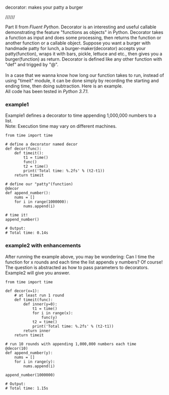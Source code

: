
decorator: makes your patty a burger


//////


Part II from *Fluent Python*. Decorator is an interesting and useful callable demonstrating the feature "functions as objects" in Python. Decorator takes a function as input and does some processing, then returns the function or another function or a callable object. Suppose you want a burger with handmade patty for lunch, a burger-maker(decorator) accepts your patty(function), wraps it with bars, pickle, lettuce and etc., then gives you a burger(function) as return. Decorator is defined like any other function with "def" and trigged by "@".<br>
<br>
In a case that we wanna know how long our function takes to run, instead of using "timeit" module, it can be done simply by recording the starting and ending time, then doing subtraction. Here is an example.<br>
All code has been tested in *Python 3.7.1*.<br>

### example1

Example1 defines a decorator to time appending 1,000,000 numbers to a list.<br>
Note: Execution time may vary on different machines.<br>

```
from time import time

# define a decorator named decor
def decor(func):
	def timeit():
		t1 = time()
		func()
		t2 = time()
		print('Total time: %.2fs' % (t2-t1))
	return timeit

# define our "patty"(function)
@decor
def append_number():
	nums = []
	for i in range(1000000):
		nums.append(i)

# time it!
append_number()

# Output:
# Total time: 0.14s
```

### example2 with enhancements

After running the example above, you may be wondering: Can I time the function for x rounds and each time the list appends y numbers? Of course! 
The question is abstracted as how to pass parameters to decorators. Example2 will give you answer.<br>

```
from time import time

def decor(x=1):
	# at least run 1 round
	def timeit(func):
		def inner(y=0):
			t1 = time()
			for i in range(x):
				func(y)
			t2 = time()
			print('Total time: %.2fs' % (t2-t1))
		return inner
	return timeit

# run 10 rounds with appending 1,000,000 numbers each time
@decor(10)
def append_number(y):
	nums = []
	for i in range(y):
		nums.append(i)

append_number(1000000)

# Output:
# Total time: 1.15s
```








